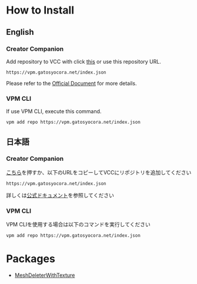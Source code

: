 # How to Install

## English

### Creator Companion

Add repository to VCC with click [this](vcc://vpm/addRepo?url=https://vpm.gatosyocora.net/index.json) or use this repository URL.

```
https://vpm.gatosyocora.net/index.json
```

Please refer to the [Official Document](https://vcc.docs.vrchat.com/guides/community-repositories#how-to-add-a-community-repository) for more details.

### VPM CLI

If use VPM CLI, execute this command.

```
vpm add repo https://vpm.gatosyocora.net/index.json
```

## 日本語

### Creator Companion

[こちら](vcc://vpm/addRepo?url=https://vpm.gatosyocora.net/index.json)を押すか、以下のURLをコピーしてVCCにリポジトリを追加してください

```
https://vpm.gatosyocora.net/index.json
```

詳しくは[公式ドキュメント](https://vcc.docs.vrchat.com/guides/community-repositories#how-to-add-a-community-repository)を参照してください

### VPM CLI

VPM CLIを使用する場合は以下のコマンドを実行してください

```
vpm add repo https://vpm.gatosyocora.net/index.json
```

# Packages

- [MeshDeleterWithTexture](https://github.com/gatosyocora/MeshDeleterWithTexture)
